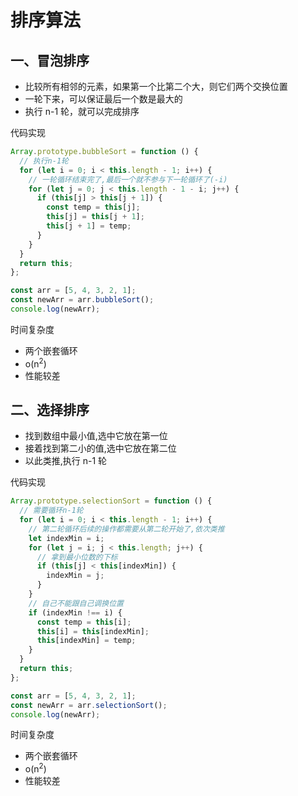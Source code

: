 # 排序算法

## 一、冒泡排序

- 比较所有相邻的元素，如果第一个比第二个大，则它们两个交换位置
- 一轮下来，可以保证最后一个数是最大的
- 执行 n-1 轮，就可以完成排序

代码实现

```js
Array.prototype.bubbleSort = function () {
  // 执行n-1轮
  for (let i = 0; i < this.length - 1; i++) {
    // 一轮循环结束完了,最后一个就不参与下一轮循环了(-i)
    for (let j = 0; j < this.length - 1 - i; j++) {
      if (this[j] > this[j + 1]) {
        const temp = this[j];
        this[j] = this[j + 1];
        this[j + 1] = temp;
      }
    }
  }
  return this;
};

const arr = [5, 4, 3, 2, 1];
const newArr = arr.bubbleSort();
console.log(newArr);
```

时间复杂度

- 两个嵌套循环
- o(n<sup>2</sup>)
- 性能较差

## 二、选择排序

- 找到数组中最小值,选中它放在第一位
- 接着找到第二小的值,选中它放在第二位
- 以此类推,执行 n-1 轮

代码实现

```js
Array.prototype.selectionSort = function () {
  // 需要循环n-1轮
  for (let i = 0; i < this.length - 1; i++) {
    // 第二轮循环后续的操作都需要从第二轮开始了,依次类推
    let indexMin = i;
    for (let j = i; j < this.length; j++) {
      // 拿到最小位数的下标
      if (this[j] < this[indexMin]) {
        indexMin = j;
      }
    }
    // 自己不能跟自己调换位置
    if (indexMin !== i) {
      const temp = this[i];
      this[i] = this[indexMin];
      this[indexMin] = temp;
    }
  }
  return this;
};

const arr = [5, 4, 3, 2, 1];
const newArr = arr.selectionSort();
console.log(newArr);
```

时间复杂度

- 两个嵌套循环
- o(n<sup>2</sup>)
- 性能较差
